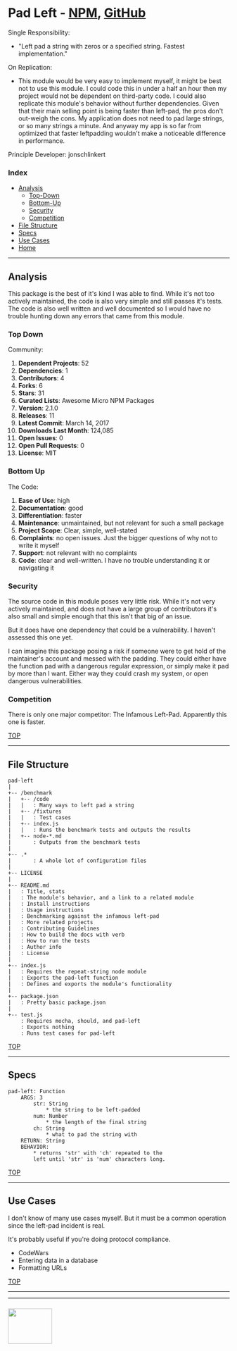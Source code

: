 # Pad Left - [NPM](https://www.npmjs.com/package/pad-left), [GitHub](https://github.com/jonschlinkert/pad-left)  


Single Responsibility:   
* "Left pad a string with zeros or a specified string.  Fastest implementation."  

On Replication:
* This module would be very easy to implement myself, it might be best not to use this module.  I could code this in under a half an hour then my project would not be dependent on third-party code.  I could also replicate this module's behavior without further dependencies.  Given that their main selling point is being faster than left-pad, the pros don't out-weigh the cons.  My application does not need to pad large strings, or so many strings a minute.  And anyway my app is so far from optimized that faster leftpadding wouldn't make a noticeable difference in performance.

Principle Developer: jonschlinkert

### Index
* [Analysis](#analysis)
  * [Top-Down](#top-down)
  * [Bottom-Up](#bottom-up)
  * [Security](#security)
  * [Competition](#competition)
* [File Structure](#file-structure)  
* [Specs](#specs)  
* [Use Cases](#use-cases)
* [Home](./README.md)

---

## Analysis

This package is the best of it's kind I was able to find.  While it's not too actively maintained, the code is also very simple and still passes it's tests.  The code is also well written and well documented so I would have no trouble hunting down any errors that came from this module.

### Top Down

Community:
1. __Dependent Projects__: 52
2. __Dependencies__: 1
3. __Contributors__: 4
4. __Forks__: 6
5. __Stars__: 31
6. __Curated Lists__: Awesome Micro NPM Packages
7. __Version__: 2.1.0
8. __Releases__: 11
9. __Latest Commit__: March 14, 2017
10. __Downloads Last Month__: 124,085
11. __Open Issues__: 0
12. __Open Pull Requests__: 0
13. __License__: MIT


### Bottom Up

The Code:
1. __Ease of Use__: high
2. __Documentation__: good
2. __Differentiation__: faster 
3. __Maintenance__: unmaintained, but not relevant for such a small package
4. __Project Scope__: Clear, simple, well-stated
5. __Complaints__: no open issues. Just the bigger questions of why not to write it myself
6. __Support__: not relevant with no complaints
7. __Code__: clear and well-written.  I have no trouble understanding it or navigating it

### Security

The source code in this module poses very little risk.  While it's not very actively maintained, and does not have a large group of contributors it's also small and simple enough that this isn't that big of an issue.

But it does have one dependency that could be a vulnerability.  I haven't assessed this one yet.

I can imagine this package posing a risk if someone were to get hold of the maintainer's account and messed with the padding.  They could either have the function pad with a dangerous regular expression, or simply make it pad by more than I want.  Either way they could crash my system, or open dangerous vulnerabilities.


### Competition

There is only one major competitor: The Infamous Left-Pad.  Apparently this one is faster.


[TOP](#index)

---

## File Structure

```
pad-left
|
+-- /benchmark
|	+-- /code
|	|	: Many ways to left pad a string
|	+-- /fixtures
|	|	: Test cases
|	+-- index.js
|	|	: Runs the benchmark tests and outputs the results
|	+-- node-*.md
|		: Outputs from the benchmark tests
|
+-- .*
|		: A whole lot of configuration files
|
+-- LICENSE
|
+-- README.md
|	: Title, stats
|	: The module's behavior, and a link to a related module
|	: Install instructions
|	: Usage instructions
|	: Benchmarking against the infamous left-pad
|	: More related projects
|	: Contributing Guidelines
|	: How to build the docs with verb
|	: How to run the tests
|	: Author info
|	: License
|
+-- index.js
|	: Requires the repeat-string node module
|	: Exports the pad-left function
|	: Defines and exports the module's functionality
|
+-- package.json
|	: Pretty basic package.json
|
+-- test.js
	: Requires mocha, should, and pad-left
	: Exports nothing
	: Runs test cases for pad-left
```

[TOP](#index)

---

## Specs

```
pad-left: Function
	ARGS: 3
		str: String
			* the string to be left-padded
		num: Number
			* the length of the final string
		ch: String
			* what to pad the string with
	RETURN: String
	BEHAVIOR:
		* returns 'str' with 'ch' repeated to the 
		left until 'str' is 'num' characters long.

```

[TOP](#index)

---

## Use Cases

I don't know of many use cases myself. But it must be a common operation since the left-pad incident is real.

It's probably useful if you're doing protocol compliance.

* CodeWars  
* Entering data in a database  
* Formatting URLs  

[TOP](#index)


___
___
### <a href="http://elewa.education/blog" target="_blank"><img src="https://user-images.githubusercontent.com/18554853/36629698-eb7ed6d0-1959-11e8-9a78-7acd2652186e.png" width="100" height="80"/></a>
